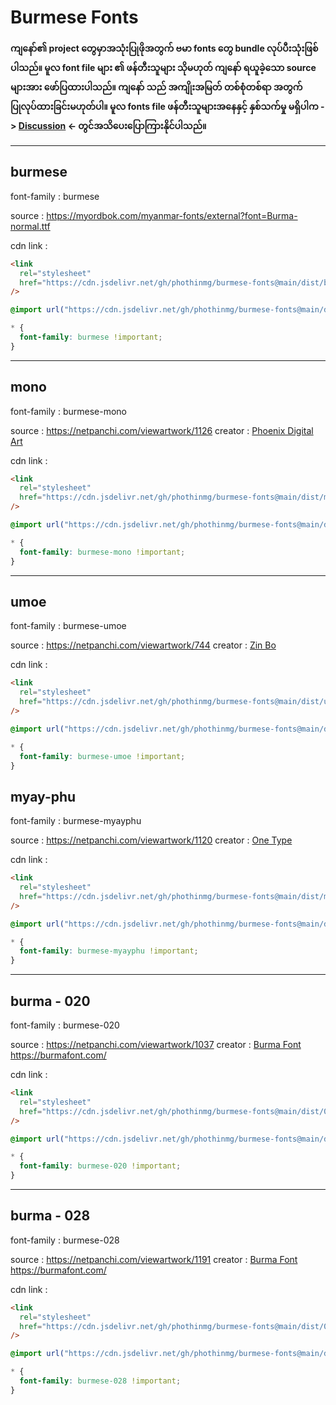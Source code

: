 # Burmese Fonts

**ကျနော်၏ project တွေမှာအသုံးပြုဖိုအတွက် ဗမာ fonts တွေ bundle လုပ်ပီးသုံးဖြစ်ပါသည်။ မူလ font file များ ၏ ဖန်တီးသူများ သိုမဟုတ် ကျနော် ရယူခဲ့သော source များအား ဖော်ပြထားပါသည်။ ကျနော် သည် အကျိုးအမြတ် တစ်စုံတစ်ရာ အတွက် ပြုလုပ်ထားခြင်းမဟုတ်ပါ။ မူလ fonts file ဖန်တီးသူများအနေနှင့် နှစ်သက်မှု မရှိပါက -> [Discussion](https://github.com/phothinmg/burmese-fonts/discussions/1) <- တွင်အသိပေးပြောကြားနိုင်ပါသည်။**

---

## burmese

font-family : burmese

source : https://myordbok.com/myanmar-fonts/external?font=Burma-normal.ttf

cdn link :

```html
<link
  rel="stylesheet"
  href="https://cdn.jsdelivr.net/gh/phothinmg/burmese-fonts@main/dist/burmese/index.css"
/>
```

```css
@import url("https://cdn.jsdelivr.net/gh/phothinmg/burmese-fonts@main/dist/burmese/index.css");
```

```css
* {
  font-family: burmese !important;
}
```

---

## mono

font-family : burmese-mono

source : https://netpanchi.com/viewartwork/1126
creator : [Phoenix Digital Art](https://netpanchi.com/483/showprofile)

cdn link :

```html
<link
  rel="stylesheet"
  href="https://cdn.jsdelivr.net/gh/phothinmg/burmese-fonts@main/dist/mono/index.css"
/>
```

```css
@import url("https://cdn.jsdelivr.net/gh/phothinmg/burmese-fonts@main/dist/mono/index.css");
```

```css
* {
  font-family: burmese-mono !important;
}
```

---

## umoe

font-family : burmese-umoe

source : https://netpanchi.com/viewartwork/744
creator : [Zin Bo](https://netpanchi.com/399/showprofile)

cdn link :

```html
<link
  rel="stylesheet"
  href="https://cdn.jsdelivr.net/gh/phothinmg/burmese-fonts@main/dist/umoe/index.css"
/>
```

```css
@import url("https://cdn.jsdelivr.net/gh/phothinmg/burmese-fonts@main/dist/umoe/index.css");
```

```css
* {
  font-family: burmese-umoe !important;
}
```

## myay-phu

font-family : burmese-myayphu

source : https://netpanchi.com/viewartwork/1120
creator : [One Type](https://netpanchi.com/604/showprofile)

cdn link :

```html
<link
  rel="stylesheet"
  href="https://cdn.jsdelivr.net/gh/phothinmg/burmese-fonts@main/dist/myayphu/index.css"
/>
```

```css
@import url("https://cdn.jsdelivr.net/gh/phothinmg/burmese-fonts@main/dist/myayphu/index.css");
```

```css
* {
  font-family: burmese-myayphu !important;
}
```

---

## burma - 020

font-family : burmese-020

source : https://netpanchi.com/viewartwork/1037
creator : [Burma Font](https://netpanchi.com/573/showprofile) https://burmafont.com/

cdn link :

```html
<link
  rel="stylesheet"
  href="https://cdn.jsdelivr.net/gh/phothinmg/burmese-fonts@main/dist/020/index.css"
/>
```

```css
@import url("https://cdn.jsdelivr.net/gh/phothinmg/burmese-fonts@main/dist/020/index.css");
```

```css
* {
  font-family: burmese-020 !important;
}
```

---

## burma - 028

font-family : burmese-028

source : https://netpanchi.com/viewartwork/1191
creator : [Burma Font](https://netpanchi.com/573/showprofile) https://burmafont.com/

cdn link :

```html
<link
  rel="stylesheet"
  href="https://cdn.jsdelivr.net/gh/phothinmg/burmese-fonts@main/dist/028/index.css"
/>
```

```css
@import url("https://cdn.jsdelivr.net/gh/phothinmg/burmese-fonts@main/dist/028/index.css");
```

```css
* {
  font-family: burmese-028 !important;
}
```
